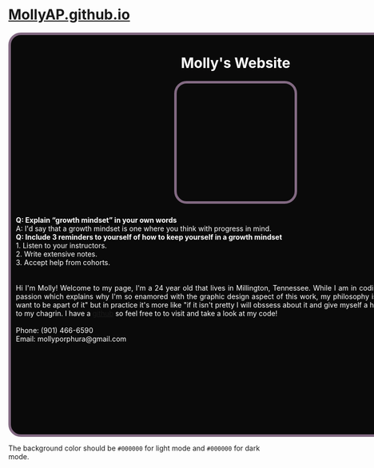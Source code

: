 # [MollyAP.github.io](https://github.com/MollyAP)
 <div style="position:absolute;top:0;bottom:0;left:0; background:url(https://i.imgur.com/SrJI4iL.png) fixed center;background-size:cover;width:100%;z-index:-1;" alt="DESCRIBE IMG"> </div>
<div style="width:900px;height:800px;background-color: #0A0A0A;border:5px solid #826982;border-radius: 25px;margin: auto;text-align: left;color: #FFFFFF"><h1 style="text-align: center">Molly's Website</h1><div style="width:236px;height:236px;border:5px solid #826982;border-radius: 25px;margin: auto; background:url(https://i.imgur.com/mk9A8ts.png);"></div><p style="padding: 10px"><strong>Q: Explain “growth mindset” in your own words</strong> <br> A: I'd say that a growth mindset is one where you think with progress in mind. <br> <strong>Q: Include 3 reminders to yourself of how to keep yourself in a growth mindset</strong> <br> 1. Listen to your instructors. <br> 2. Write extensive notes. <br> 3. Accept help from cohorts.</p><p style="text-align: justify;padding: 10px;">Hi I'm Molly! Welcome to my page, I'm a 24 year old that lives in Millington, Tennessee. While I am in coding classes art is my real passion which explains why I'm so enamored with the graphic design aspect of this work, my philosophy is "if it isn't pretty I don't want to be apart of it" but in practice it's more like "if it isn't pretty I will obssess about it and give myself a headache until it is" much to my chagrin. I have a <a href="https://github.com/MollyAP">github</a> so feel free to to visit and take a look at my code! <br> <br> Phone: (901) 466-6590 <br> Email: mollyporphura@gmail.com</p></div>

The background color should be `#000000` for light mode and `#000000` for dark mode.
